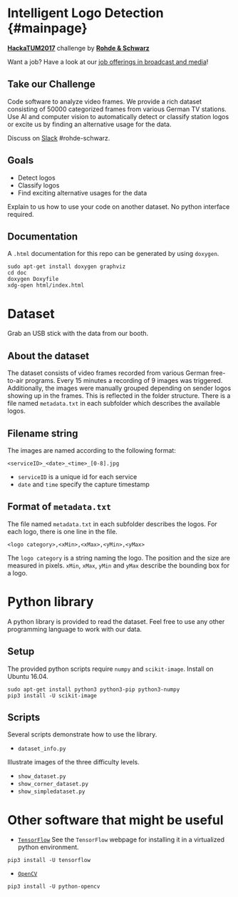 # Intelligent Logo Detection {#mainpage}

**[HackaTUM2017](https://hack.tum.de/)** challenge by **[Rohde & Schwarz](https://www.rohde-schwarz.com/)**

Want a job? Have a look at our [job offerings in broadcast and media](https://www.gmit-gmbh.de/company/jobs/ "Job offerings at GMIT GmbH")!

## Take our Challenge
Code software to analyze video frames. We provide a rich dataset consisting of 50000 categorized frames from various German TV stations. Use AI and computer vision to automatically detect or classify station logos or excite us by finding an alternative usage for the data.

Discuss on [Slack](https://hackatum2017.slack.com) #rohde-schwarz.

## Goals
- Detect logos
- Classify logos
- Find exciting alternative usages for the data

Explain to us how to use your code on another dataset. No python interface required.

## Documentation
A `.html` documentation for this repo can be generated by using `doxygen`.
```
sudo apt-get install doxygen graphviz
cd doc
doxygen Doxyfile
xdg-open html/index.html
```

# Dataset
Grab an USB stick with the data from our booth.

## About the dataset
The dataset consists of video frames recorded from various German free-to-air programs. Every 15 minutes a recording of 9 images was triggered. Additionally, the images were manually grouped depending on sender logos showing up in the frames. This is reflected in the folder structure. There is a file named `metadata.txt` in each subfolder which describes the available logos.

## Filename string
The images are named according to the following format:
```
<serviceID>_<date>_<time>_[0-8].jpg
```
- `serviceID` is a unique id for each service
- `date` and `time` specify the capture timestamp

## Format of `metadata.txt`
The file named `metadata.txt` in each subfolder describes the logos. For each logo, there is one line in the file.
```
<logo category>,<xMin>,<xMax>,<yMin>,<yMax>
```
The `logo category` is a string naming the logo. The position and the size are measured in pixels. `xMin`, `xMax`, `yMin` and `yMax` describe the bounding box for a logo.

# Python library
A python library is provided to read the dataset. Feel free to use any other programming language to work with our data.

## Setup
The provided python scripts require `numpy` and `scikit-image`. Install on Ubuntu 16.04.
```
sudo apt-get install python3 python3-pip python3-numpy
pip3 install -U scikit-image
```

## Scripts
Several scripts demonstrate how to use the library.
- `dataset_info.py`

Illustrate images of the three difficulty levels.
- `show_dataset.py`
- `show_corner_dataset.py`
- `show_simpledataset.py`

# Other software that might be useful
- [`TensorFlow`](https://www.tensorflow.org "An open-source software library for Machine Intelligence")
See the `TensorFlow` webpage for installing it in a virtualized python environment.
```
pip3 install -U tensorflow
```
- [`OpenCV`](https://opencv.org "Open Source Computer Vision Library")
```
pip3 install -U python-opencv
```
